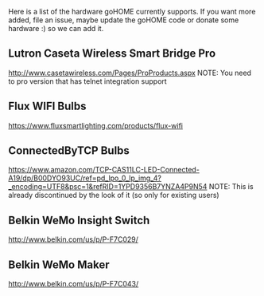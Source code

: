 Here is a list of the hardware goHOME currently supports. If you want more added, file an issue, maybe update the goHOME code or donate some hardware :) so we can add it.

## Lutron Caseta Wireless Smart Bridge Pro
http://www.casetawireless.com/Pages/ProProducts.aspx
NOTE: You need to pro version that has telnet integration support

## Flux WIFI Bulbs
https://www.fluxsmartlighting.com/products/flux-wifi

## ConnectedByTCP Bulbs
https://www.amazon.com/TCP-CAS11LC-LED-Connected-A19/dp/B00DYO93UC/ref=pd_lpo_0_lp_img_4?_encoding=UTF8&psc=1&refRID=1YPD9356B7YNZA4P9N54
NOTE: This is already discontinued by the look of it (so only for existing users)

## Belkin WeMo Insight Switch
http://www.belkin.com/us/p/P-F7C029/

## Belkin WeMo Maker
http://www.belkin.com/us/p/P-F7C043/
